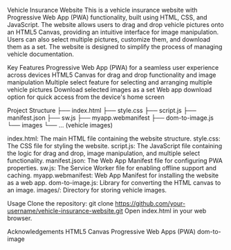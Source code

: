 Vehicle Insurance Website
This is a vehicle insurance website with Progressive Web App (PWA) functionality, built using HTML, CSS, and JavaScript. The website allows users to drag and drop vehicle pictures onto an HTML5 Canvas, providing an intuitive interface for image manipulation. Users can also select multiple pictures, customize them, and download them as a set. The website is designed to simplify the process of managing vehicle documentation.

Key Features
Progressive Web App (PWA) for a seamless user experience across devices
HTML5 Canvas for drag and drop functionality and image manipulation
Multiple select feature for selecting and arranging multiple vehicle pictures
Download selected images as a set
Web app download option for quick access from the device's home screen

Project Structure
├── index.html
├── style.css
├── script.js
├── manifest.json
├── sw.js
├── myapp.webmanifest
├── dom-to-image.js
└── images
    └── ...  (vehicle images)
    
index.html: The main HTML file containing the website structure.
style.css: The CSS file for styling the website.
script.js: The JavaScript file containing the logic for drag and drop, image manipulation, and multiple select functionality.
manifest.json: The Web App Manifest file for configuring PWA properties.
sw.js: The Service Worker file for enabling offline support and caching.
myapp.webmanifest: Web App Manifest for installing the website as a web app.
dom-to-image.js: Library for converting the HTML canvas to an image.
images/: Directory for storing vehicle images.

Usage
Clone the repository: git clone https://github.com/your-username/vehicle-insurance-website.git
Open index.html in your web browser.

Acknowledgements
HTML5 Canvas
Progressive Web Apps (PWA)
dom-to-image

